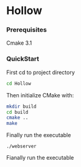 # Hollow

### Prerequisites
Cmake 3.1

### QuickStart
First cd to project directory
```bash
cd Hollow
```
Then initialize CMake with:
```bash
mkdir build
cd build
cmake ..
make
```

Finally run the executable
```
./webserver
```

Fianally run the executable

